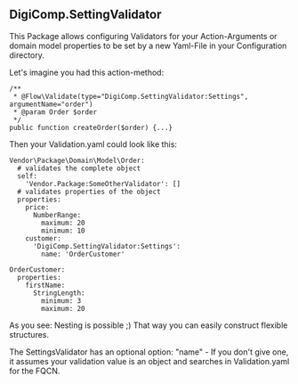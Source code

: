 DigiComp.SettingValidator
-------------------------

This Package allows configuring Validators for your Action-Arguments or domain model properties to be set by a new
Yaml-File in your Configuration directory.

Let's imagine you had this action-method:

    /**
     * @Flow\Validate(type="DigiComp.SettingValidator:Settings", argumentName="order")
     * @param Order $order
     */
    public function createOrder($order) {...}

Then your Validation.yaml could look like this:

    Vendor\Package\Domain\Model\Order:
      # validates the complete object
      self:
        'Vendor.Package:SomeOtherValidator': []
      # validates properties of the object
      properties:
        price:
          NumberRange:
            maximum: 20
            minimum: 10
        customer:
          'DigiComp.SettingValidator:Settings':
            name: 'OrderCustomer'

    OrderCustomer:
      properties:
        firstName:
          StringLength:
            minimum: 3
            maximum: 20

As you see: Nesting is possible ;) That way you can easily construct flexible structures.

The SettingsValidator has an optional option: "name" - If you don't give one, it assumes your validation value is an
object and searches in Validation.yaml for the FQCN.
